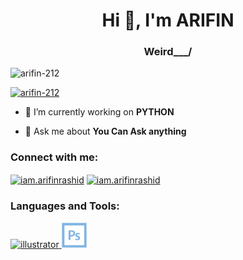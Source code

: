 <h1 align="center">Hi 👋, I'm ARIFIN</h1>
<h3 align="center">Weird___/</h3>

<p align="left"> <img src="https://komarev.com/ghpvc/?username=arifin-212&label=Profile%20views&color=0e75b6&style=flat" alt="arifin-212" /> </p>

<p align="left"> <a href="https://github.com/ryo-ma/github-profile-trophy"><img src="https://github-profile-trophy.vercel.app/?username=arifin-212" alt="arifin-212" /></a> </p>

- 🔭 I’m currently working on **PYTHON**

- 💬 Ask me about **You Can Ask anything**

<h3 align="left">Connect with me:</h3>
<p align="left">
<a href="https://fb.com/iam.arifinrashid" target="blank"><img align="center" src="https://raw.githubusercontent.com/rahuldkjain/github-profile-readme-generator/master/src/images/icons/Social/facebook.svg" alt="iam.arifinrashid" height="30" width="40" /></a>
<a href="https://instagram.com/iam.arifinrashid" target="blank"><img align="center" src="https://raw.githubusercontent.com/rahuldkjain/github-profile-readme-generator/master/src/images/icons/Social/instagram.svg" alt="iam.arifinrashid" height="30" width="40" /></a>
</p>

<h3 align="left">Languages and Tools:</h3>
<p align="left"> <a href="https://www.adobe.com/in/products/illustrator.html" target="_blank" rel="noreferrer"> <img src="https://www.vectorlogo.zone/logos/adobe_illustrator/adobe_illustrator-icon.svg" alt="illustrator" width="40" height="40"/> </a> <a href="https://www.photoshop.com/en" target="_blank" rel="noreferrer"> <img src="https://raw.githubusercontent.com/devicons/devicon/master/icons/photoshop/photoshop-line.svg" alt="photoshop" width="40" height="40"/> </a> </p>
